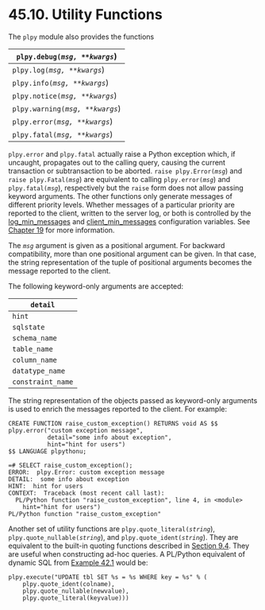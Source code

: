 # 45.10. Utility Functions

The `plpy` module also provides the functions

| `plpy.debug(`_`msg, **kwargs`_)   |
| --------------------------------- |
| `plpy.log(`_`msg, **kwargs`_)     |
| `plpy.info(`_`msg, **kwargs`_)    |
| `plpy.notice(`_`msg, **kwargs`_)  |
| `plpy.warning(`_`msg, **kwargs`_) |
| `plpy.error(`_`msg, **kwargs`_)   |
| `plpy.fatal(`_`msg, **kwargs`_)   |

`plpy.error` and `plpy.fatal` actually raise a Python exception which, if uncaught, propagates out to the calling query, causing the current transaction or subtransaction to be aborted. `raise plpy.Error(`_`msg`_) and `raise plpy.Fatal(`_`msg`_) are equivalent to calling `plpy.error(`_`msg`_) and `plpy.fatal(`_`msg`_), respectively but the `raise` form does not allow passing keyword arguments. The other functions only generate messages of different priority levels. Whether messages of a particular priority are reported to the client, written to the server log, or both is controlled by the [log\_min\_messages](https://www.postgresql.org/docs/12/runtime-config-logging.html#GUC-LOG-MIN-MESSAGES) and [client\_min\_messages](https://www.postgresql.org/docs/12/runtime-config-client.html#GUC-CLIENT-MIN-MESSAGES) configuration variables. See [Chapter 19](https://www.postgresql.org/docs/12/runtime-config.html) for more information.

The _`msg`_ argument is given as a positional argument. For backward compatibility, more than one positional argument can be given. In that case, the string representation of the tuple of positional arguments becomes the message reported to the client.

The following keyword-only arguments are accepted:

| `detail`          |
| ----------------- |
| `hint`            |
| `sqlstate`        |
| `schema_name`     |
| `table_name`      |
| `column_name`     |
| `datatype_name`   |
| `constraint_name` |

The string representation of the objects passed as keyword-only arguments is used to enrich the messages reported to the client. For example:

```
CREATE FUNCTION raise_custom_exception() RETURNS void AS $$
plpy.error("custom exception message",
           detail="some info about exception",
           hint="hint for users")
$$ LANGUAGE plpythonu;

=# SELECT raise_custom_exception();
ERROR:  plpy.Error: custom exception message
DETAIL:  some info about exception
HINT:  hint for users
CONTEXT:  Traceback (most recent call last):
  PL/Python function "raise_custom_exception", line 4, in <module>
    hint="hint for users")
PL/Python function "raise_custom_exception"
```

Another set of utility functions are `plpy.quote_literal(`_`string`_), `plpy.quote_nullable(`_`string`_), and `plpy.quote_ident(`_`string`_). They are equivalent to the built-in quoting functions described in [Section 9.4](https://www.postgresql.org/docs/12/functions-string.html). They are useful when constructing ad-hoc queries. A PL/Python equivalent of dynamic SQL from [Example 42.1](https://www.postgresql.org/docs/12/plpgsql-statements.html#PLPGSQL-QUOTE-LITERAL-EXAMPLE) would be:

```
plpy.execute("UPDATE tbl SET %s = %s WHERE key = %s" % (
    plpy.quote_ident(colname),
    plpy.quote_nullable(newvalue),
    plpy.quote_literal(keyvalue)))
```

